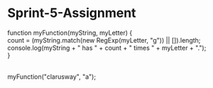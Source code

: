 # Sprint-5-Assignment

function myFunction(myString, myLetter) {<br>
  count = (myString.match(new RegExp(myLetter, "g")) || []).length;<br>
  console.log(myString + " has " + count + " times " + myLetter + ".");<br>
}<br><br>

myFunction("clarusway", "a");
